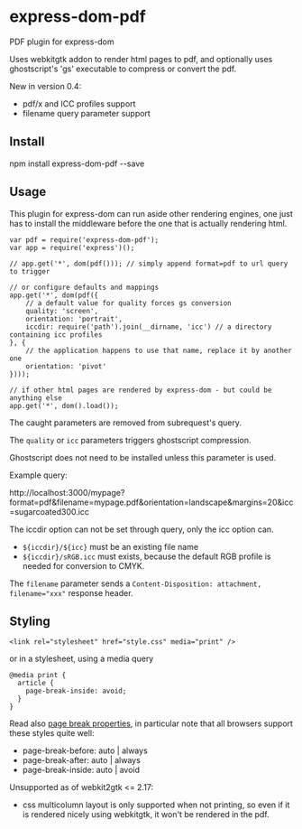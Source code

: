# express-dom-pdf

PDF plugin for express-dom

Uses webkitgtk addon to render html pages to pdf, and optionally uses
ghostscript's 'gs' executable to compress or convert the pdf.

New in version 0.4:
- pdf/x and ICC profiles support
- filename query parameter support


Install
-------

npm install express-dom-pdf --save


Usage
-----

This plugin for express-dom can run aside other rendering engines, one just has
to install the middleware before the one that is actually rendering html.

```
var pdf = require('express-dom-pdf');
var app = require('express')();

// app.get('*', dom(pdf())); // simply append format=pdf to url query to trigger

// or configure defaults and mappings
app.get('*', dom(pdf({
	// a default value for quality forces gs conversion
	quality: 'screen',
	orientation: 'portrait',
	iccdir: require('path').join(__dirname, 'icc') // a directory containing icc profiles
}, {
	// the application happens to use that name, replace it by another one
	orientation: 'pivot'
})));

// if other html pages are rendered by express-dom - but could be anything else
app.get('*', dom().load());
```

The caught parameters are removed from subrequest's query.

The `quality` or `icc` parameters triggers ghostscript compression.

Ghostscript does not need to be installed unless this parameter is used.

Example query:

http://localhost:3000/mypage?format=pdf&filename=mypage.pdf&orientation=landscape&margins=20&icc=sugarcoated300.icc

The iccdir option can not be set through query, only the icc option can.
- `${iccdir}/${icc}` must be an existing file name
- `${iccdir}/sRGB.icc` must exists, because the default RGB profile is needed for conversion to CMYK.

The `filename` parameter sends a `Content-Disposition: attachment, filename="xxx"` response header.


Styling
-------

```
<link rel="stylesheet" href="style.css" media="print" />
```

or in a stylesheet, using a media query

```
@media print {
  article {
    page-break-inside: avoid;
  }
}
```

Read also [page break properties](http://caniuse.com/#feat=css-page-break),
in particular note that all browsers support these styles quite well:
* page-break-before: auto | always
* page-break-after: auto | always
* page-break-inside: auto | avoid

Unsupported as of webkit2gtk <= 2.17:
- css multicolumn layout is only supported when not printing, so even if it is
  rendered nicely using webkitgtk, it won't be rendered in the pdf.

